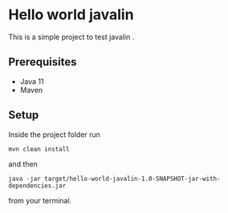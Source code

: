 # Hello world javalin
This is a simple project to test javalin .

## Prerequisites
* Java 11
* Maven

## Setup
Inside the project folder run

`mvn clean install`

and then

`java -jar target/hello-world-javalin-1.0-SNAPSHOT-jar-with-dependencies.jar`

from your terminal.
